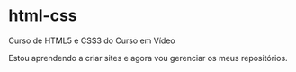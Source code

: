 # html-css
 Curso de HTML5 e CSS3 do Curso em Vídeo

 Estou aprendendo a criar sites e agora vou gerenciar os meus repositórios.
